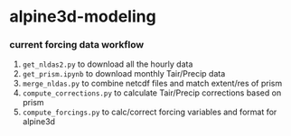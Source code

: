 # alpine3d-modeling

### current forcing data workflow
 1. `get_nldas2.py` to download all the hourly data
 1. `get_prism.ipynb` to download monthly Tair/Precip data
 1. `merge_nldas.py` to combine netcdf files and match extent/res of prism
 1. `compute_corrections.py` to calculate Tair/Precip corrections based on prism
 1. `compute_forcings.py` to calc/correct forcing variables and format for alpine3d
